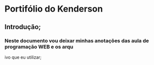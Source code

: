 # Portifólio do Kenderson
## Introdução;
### Neste documento vou deixar minhas anotações das aula de programação WEB e os arqu
ivo que eu utilizar;
